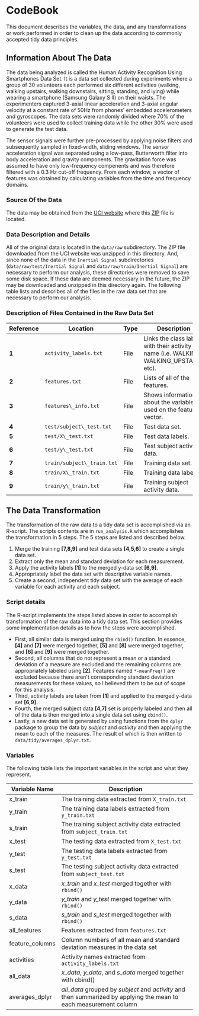 # CodeBook

This document describes the variables, the data, and any transformations or work performed in order 
to clean up the data according to commonly accepted tidy data principles.

## Information About The Data

The data being analyzed is called the Human Activity Recognition Using Smartphones Data Set. 
It is a data set collected during experiments where a group of 30 volunteers each performed six different
activities (walking, walking upstairs, walking downstairs, sitting, standing, and lying) while wearing a 
smartphone (Samsung Galaxy S II) on their waists. The experimenters captured 3-axial linear acceleration and 3-axial
angular velocity at a constant rate of 50Hz from phones' embedded accelerometers and gyroscopes. The data sets were
randomly divided where 70% of the volunteers were used to collect training data while the other 30% were used
to generate the test data.

The sensor signals were further pre-processed by applying noise filters and subsequently sampled
in fixed-width, sliding windows. The sensor acceleration signal was separated using a low-pass, Butterworth filter
into body acceleration and gravity components. The gravitation force was assumed to have only low-frequency compenents 
and was therefore filtered with a 0.3 Hz cut-off frequency. From each window, a vector of features was obtained by calculating
variables from the time and frequency domains.

### Source Of the Data

The data may be obtained from the [UCI website](http://archive.ics.uci.edu/ml/datasets/Human+Activity+Recognition+Using+Smartphones)
where this [ZIP](https://d396qusza40orc.cloudfront.net/getdata%2Fprojectfiles%2FUCI%20HAR%20Dataset.zip) file is located.

### Data Description and Details

All of the original data is located in the `data/raw` subdirectory.  The ZIP file downloaded from the UCI website was unzipped
in this directory.  And, since none of the data in the `Inertial Signal` subdirectories 
(`data/raw/test/Inertial Signal` and `data/raw/train/Inertial Signal`) are necessary to perform our analysis, these directories
were removed to save some disk space. If these data are deemed necessary in the future, the ZIP may be downloaded and unzipped
in this directory again. The following table lists and describes all of the files in the raw data set that are necessary to perform
our analysis.

### Description of Files Contained in the Raw Data Set

| Reference     | Location                   | Type  | Description                                                                                                            |
|---------------|----------------------------|-------|------------------------------------------------------------------------------------------------------------------------|
| **1**         | `activity_labels.txt`      | File  | Links the class labels with their activity name (i.e. WALKING, WALKING\_UPSTAIRS, etc).                                |
| **2**         | `features.txt`             | File  | Lists of all of the features.                                                                                          |
| **3**         | `features\_info.txt`       | File  | Shows information about the variables used on the feature vector.                                                      |
| **4**         | `test/subject\_test.txt`   | File  | Test data set.                                                                                                         |
| **5**         | `test/X\_test.txt`         | File  | Test data labels.                                                                                                      |
| **6**         | `test/y\_test.txt`         | File  | Test subject activity data.                                                                                            |
| **7**         | `train/subject\_train.txt` | File  | Training data set.                                                                                                     |
| **8**         | `train/X\_train.txt`       | File  | Training data labels.                                                                                                  |
| **9**         | `train/y\_train.txt`       | File  | Training subject activity data.                                                                                        |

## The Data Transformation

The transformation of the raw data to a tidy data set is accomplished via an R-script.  The scripts contents are in `run_analysis.R`
which accomplishes the transformation in 5 steps. The 5 steps are listed and described below.

1. Merge the training **[7,8,9]** and test data sets **[4,5,6]** to create a single data set.
2. Extract only the mean and standard deviation for each measurement.
3. Apply the activity labels **[1]** to the merged y-data set **[6,9]**.
4. Appropriately label the data set with descriptive variable names.
5. Create a second, independent tidy data set with the average of each variable for each activity and each subject.

### Script details

The R-script implements the steps listed above in order to accomplish transformation of the raw data into a tidy data set. This
section provides some implementation details as to how the steps were accomplished.

- First, all similar data is merged using the `rbind()` function. In essence, **[4]** and **[7]** were merged together, **[5]** and **[8]** were merged together, and **[6]** and **[9]** were merged together.
- Second, all columns that do not represent a mean or a standard deviation of a measure are excluded and the remaining columns are appropriately labeled using **[2]**. Features named `*-meanFreq()` are excluded because there aren't corresponding standard deviation measurements for these values, so I believed them to be out of scope for this analysis.
- Third, activity labels are taken from **[1]** and applied to the merged y-data set **[6,9]**.
- Fourth, the merged subject data **[4,7]** set is properly labeled and then all of the data is then merged into a single data set using `cbind()`.
- Lastly, a new data set is generated by using functions from the `dplyr` package to group the data by *subject* and *activity* and then applying the mean to each of the measures. The result of which is then written to `data/tidy/averages_dplyr.txt`.

### Variables

The following table lists the important variables in the script and what they represent.

| Variable Name                            | Description                                                                                                         |
|------------------------------------------|---------------------------------------------------------------------------------------------------------------------|
| x\_train                                 | The training data extracted from `X_train.txt`                                                                      |
| y\_train                                 | The training data labels extracted from `y_train.txt`                                                               |
| s\_train                                 | The training subject activity data extracted from `subject_train.txt`                                               |
| x\_test                                  | The testing data extracted from `X_test.txt`                                                                        |
| y\_test                                  | The testing data labels extracted from `y_test.txt`                                                                 |
| s\_test                                  | The testing subject activity data extracted from `subject_test.txt`                                                 |
| x\_data                                  | *x\_train* and *x\_test* merged together with `rbind()`                                                             |
| y\_data                                  | *y\_train* and *y\_test* merged together with `rbind()`                                                             |
| s\_data                                  | *s\_train* and *s\_test* merged together with `rbind()`                                                             |
| all\_features                            | Features extracted from `features.txt`                                                                              |
| feature\_columns                         | Column numbers of all mean and standard deviation measures in the data set                                          |
| activities                               | Activity names extracted from `activity_labels.txt`                                                                 |
| all\_data                                | *x\_data*, *y\_data*, and *s\_data* merged together with cbind()                                                    |
| averages\_dplyr                          | *all\_data* grouped by *subject* and *activity* and then summarized by applying the mean to each measurement column |
